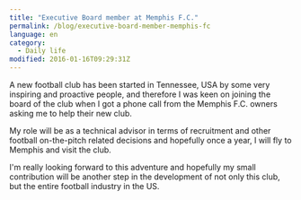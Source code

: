 ```yaml
---
title: "Executive Board member at Memphis F.C."
permalink: /blog/executive-board-member-memphis-fc
language: en
category:
  - Daily life
modified: 2016-01-16T09:29:31Z
---
```


A new football club has been started in Tennessee, USA by some very inspiring and proactive people, and therefore I was keen on joining the board of the club when I got a phone call from the Memphis F.C. owners asking me to help their new club.

My role will be as a technical advisor in terms of recruitment and other football on-the-pitch related decisions and hopefully once a year, I will fly to Memphis and visit the club.

I'm really looking forward to this adventure and hopefully my small contribution will be another step in the development of not only this club, but the entire football industry in the US.
